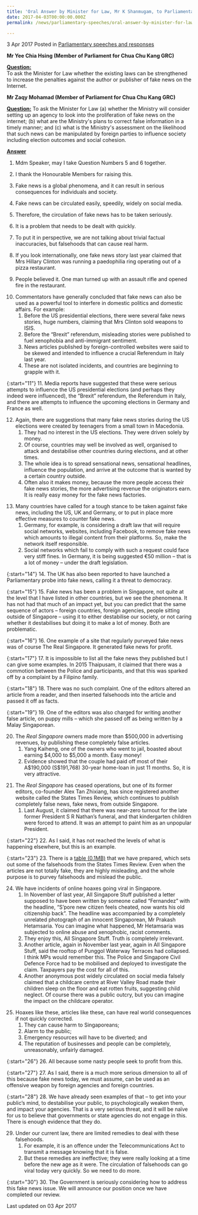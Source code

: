 ```yaml
---
title: 'Oral Answer by Minister for Law, Mr K Shanmugam, to Parliamentary Questions on Fake News'
date: 2017-04-03T00:00:00.000Z
permalink: /news/parliamentary-speeches/oral-answer-by-minister-for-law--mr-k-shanmugam--to-parliamentar

---
```



3 Apr 2017 Posted in [Parliamentary speeches and responses](/news/parliamentary-speeches) 


**Mr Yee Chia Hsing (Member of Parliament for Chua Chu Kang GRC)**

**<u>Question:</u>**  
To ask the Minister for Law whether the existing laws can be strengthened to increase the penalties against the author or publisher of fake news on the Internet.


**Mr Zaqy Mohamad (Member of Parliament for Chua Chu Kang GRC)**

**<u>Question:</u>**
To ask the Minister for Law (a) whether the Ministry will consider setting up an agency to look into the proliferation of fake news on the internet; (b) what are the Ministry's plans to correct false information in a timely manner; and (c) what is the Ministry's assessment on the likelihood that such news can be manipulated by foreign parties to influence society including election outcomes and social cohesion.

**<u>Answer</u>**

1. Mdm Speaker, may I take Question Numbers 5 and 6 together.

2. I thank the Honourable Members for raising this.

3. Fake news is a global phenomena, and it can result in serious consequences for individuals and society.

4. Fake news can be circulated easily, speedily, widely on social media.

5. Therefore, the circulation of fake news has to be taken seriously.

6. It is a problem that needs to be dealt with quickly.

7. To put it in perspective, we are not talking about trivial factual inaccuracies, but falsehoods that can cause real harm.
 
8. If you look internationally, one fake news story last year claimed that Mrs Hillary Clinton was running a paedophilia ring operating out of a pizza restaurant.
 
9. People believed it. One man turned up with an assault rifle and opened fire in the restaurant.

<ol start="10">
<li>Commentators have generally concluded that fake news can also be used as a powerful tool to interfere in domestic politics and domestic affairs. For example:

<ol>
<li>Before the US presidential elections, there were several fake news stories, huge numbers, claiming that Mrs Clinton sold weapons to ISIS. </li>
 
<li>Before the “Brexit” referendum, misleading stories were published to fuel xenophobia and anti-immigrant sentiment. </li>
 
<li>News articles published by foreign-controlled websites were said to be skewed and intended to influence a crucial Referendum in Italy last year. </li>
 
<li>These are not isolated incidents, and countries are beginning to grapple with it. </li>
</ol>
</li>
</ol>

{:start="11"}
11. Media reports have suggested that these were serious attempts to influence the US presidential elections (and perhaps they indeed were influenced), the “Brexit” referendum, the Referendum in Italy, and there are attempts to influence the upcoming elections in Germany and France as well.


<ol start="12">
<li>Again, there are suggestions that many fake news stories during the US elections were created by teenagers from a small town in Macedonia.

<ol>
<li>They had no interest in the US elections. They were driven solely by money. </li>
 
<li>Of course, countries may well be involved as well, organised to attack and destabilise other countries during elections, and at other times. </li>
 
<li>The whole idea is to spread sensational news, sensational headlines, influence the population, and arrive at the outcome that is wanted by a certain country outside. </li>
 
<li>Often also it makes money, because the more people access their fake news stories, the more advertising revenue the originators earn.  It is really easy money for the fake news factories. </li>
</ol>
</li>
</ol>


<ol start="13">
<li> Many countries have called for a tough stance to be taken against fake news, including the US, UK and Germany, or to put in place more effective measures to counter fake news.

<ol>
<li>Germany, for example, is considering a draft law that will require social networks, websites, including Facebook, to remove fake news which amounts to illegal content from their platforms. So, make the network itself responsible.</li>
<li> Social networks which fail to comply with such a request could face very stiff fines. In Germany, it is being suggested €50 million – that is a lot of money – under the draft legislation.</li>
</ol>

</li>
</ol>


{:start="14"}
14. The UK has also been reported to have launched a Parliamentary probe into fake news, calling it a threat to democracy.

{:start="15"}
15. Fake news has been a problem in Singapore, not quite at the level that I have listed in other countries, but we see the phenomena. It has not had that much of an impact yet, but you can predict that the same sequence of actors – foreign countries, foreign agencies, people sitting outside of Singapore – using it to either destabilise our society, or not caring whether it destabilises but doing it to make a lot of money. Both are problematic.

{:start="16"}
16. One example of a site that regularly purveyed fake news was of course The Real Singapore. It generated fake news for profit.

{:start="17"}
17. It is impossible to list all the fake news they published but I can give some examples. In 2015 Thaipusam, it claimed that there was a commotion between the Police and participants, and that this was sparked off by a complaint by a Filipino family.

{:start="18"}
18. There was no such complaint. One of the editors altered an article from a reader, and then inserted falsehoods into the article and passed it off as facts.

{:start="19"}
19. One of the editors was also charged for writing another false article, on puppy mills – which she passed off as being written by a Malay Singaporean.

<ol start="20">
<li>The <i>Real Singapore</i> owners made more than $500,000 in advertising revenues, by publishing these completely false articles.

<ol>
<li>Yang Kaiheng, one of the owners who went to jail, boasted about earning $4,000 to $5,000 a month. Easy money!</li>
<li>Evidence showed that the couple had paid off most of their A$190,000 (S$191,768) 30-year home-loan in just 11 months. So, it is very attractive.</li>
</ol>

</li>
</ol>

<ol start="21">
<li>The <i>Real Singapore</i> has ceased operations, but one of its former editors, co-founder Alex Tan Zhixiang, has since registered another website called the States Times Review, which continues to publish completely false news, fake news, from outside Singapore. 

<ol>
<li>Last August, it claimed that there was near-zero turnout for the late former President S R Nathan’s funeral, and that kindergarten children were forced to attend. It was an attempt to paint him as an unpopular President.</li>
</ol>

</li>
</ol>

{:start="22"}
22. As I said, it has not reached the levels of what is happening elsewhere, but this is an example.

{:start="23"}
23. There is a [table (0.1MB)](/files/news/parliamentary-speeches/2017/04/STR.pdf) that we have prepared, which sets out some of the falsehoods from the States Times Review. Even when the articles are not totally fake, they are highly misleading, and the whole purpose is to purvey falsehoods and mislead the public.

<ol start="24">
<li>  We have incidents of online hoaxes going viral in Singapore. 

<ol>
<li>In November of last year, All Singapore Stuff published a letter supposed to have been written by someone called “Fernandez” with the headline, “S’pore new citizen feels cheated, now wants his old citizenship back”. The headline was accompanied by a completely unrelated photograph of an innocent Singaporean, Mr Prakash Hetamsaria. You can imagine what happened, Mr Hetamsaria was subjected to online abuse and xenophobic, racist comments.</li>
<li>They enjoy this, All Singapore Stuff. Truth is completely irrelevant.</li>
<li>Another article, again in November last year, again in All Singapore Stuff, said the rooftop of Punggol Waterway Terraces had collapsed. I think MPs would remember this. The Police and Singapore Civil Defence Force had to be mobilised and deployed to investigate the claim.  Taxpayers pay the cost for all of this.</li>
<li>Another anonymous post widely circulated on social media falsely claimed that a childcare centre at River Valley Road made their children sleep on the floor and eat rotten fruits, suggesting child neglect.  Of course there was a public outcry, but you can imagine the impact on the childcare operator.</li>
</ol>

</li>
</ol>


<ol start="25">
<li>Hoaxes like these, articles like these, can have real world consequences if not quickly corrected.

<ol>
<li>They can cause harm to Singaporeans; </li>
<li>Alarm to the public; </li>
<li>Emergency resources will have to be diverted; and </li>
<li>The reputation of businesses and people can be completely, unreasonably, unfairly damaged. </li>

</ol>

</li>
</ol>

{:start="26"}
26. All because some nasty people seek to profit from this.

{:start="27"}
27. As I said, there is a much more serious dimension to all of this because fake news today, we must assume, can be used as an offensive weapon by foreign agencies and foreign countries.

{:start="28"}
28. We have already seen examples of that – to get into your public’s mind, to destabilise your public, to psychologically weaken them, and impact your agencies. That is a very serious threat, and it will be naïve for us to believe that governments or state agencies do not engage in this. There is enough evidence that they do.

<ol start="29">
<li>   Under our current law, there are limited remedies to deal with these falsehoods. 

<ol>
<li>For example, it is an offence under the Telecommunications Act to transmit a message knowing that it is false.</li>
<li>But these remedies are ineffective; they were really looking at a time before the new age as it were. The circulation of falsehoods can go viral today very quickly. So we need to do more.</li>
</ol>

</li>
</ol>

{:start="30"}
30. The Government is seriously considering how to address this fake news issue. We will announce our position once we have completed our review.




<p class="right-side-updated">Last updated on 03 Apr 2017</p> 

